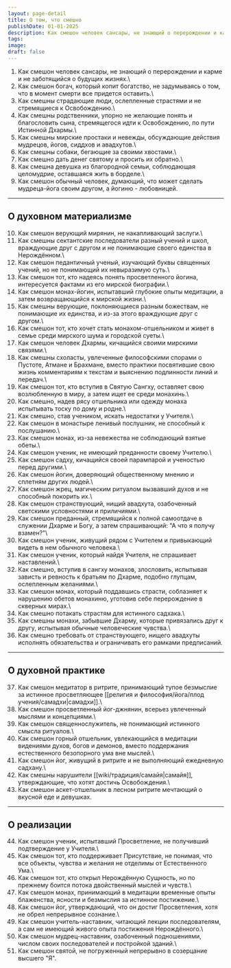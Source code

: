 ```yaml
---
layout: page-detail
title: О том, что смешно
publishDate: 01-01-2025
description: Как смешон человек сансары, не знающий о перерождении и карме и не заботящийся о будущих жизнях. Как смешон богач, который копит богатство, не задумываясь о том, что в момент смерти все придется оставить.
tags:
image:
draft: false
---
```

1. Как смешон человек сансары, не знающий о перерождении и карме и не заботящийся о будущих жизнях.\
2. Как смешон богач, который копит богатство, не задумываясь о том, что в момент смерти все придется оставить.\
3. Как смешны страдающие люди, ослепленные страстями и не стремящиеся к Освобождению.\
4. Как смешны родственники, упорно не желающие понять и благословить сына, стремящегося идти к Освобождению, по пути Истинной Дхармы.\
5. Как смешны мирские простаки и невежды, обсуждающие действия мудрецов, йогов, сиддхов и авадхутов.\
6. Как смешны собаки, бегающие за своими хвостами.\
7. Как смешно дать денег святому и просить их обратно.\
8. Как смешна девушка из благородной семьи, соблюдающая целомудрие, оставшаяся жить в борделе.\
9. Как смешон обычный человек, думающий, что может сделать мудреца-йога своим другом, а йогиню - любовницей.

***
## О духовном материализме
10. Как смешон верующий мирянин, не накапливающий заслуги.\
11. Как смешны сектантские последователи разный учений и школ, враждующие друг с другом и не понимающие своего единства в Нерождённом.\
12. Как смешон педантичный ученый, изучающий буквы священных учений, но не понимающий их невыразимую суть.\
13. Как смешон тот, кто надеясь понять просветленного йогина, интересуется фактами из его мирской биографии.\
14. Как смешон монах-йогин, испытавший глубокие опыты медитации, а затем возвращающийся к мирской жизни.\
15. Как смешны верующие, поклоняющиеся разным божествам, не понимающие их единства, и из-за этого враждующие друг с другом.\
16. Как смешон тот, кто хочет стать монахом-отшельником и живет в семье среди мирского шума и городской суеты.\
17. Как смешон человек Дхармы, кичащийся своими мирскими связями.\
18. Как смешны схоласты, увлеченные философскими спорами о Пустоте, Атмане и Брахмане, вместо практики посвятившие свою жизнь комментариям к текстам и выяснению подлинности линий и передач.\
19. Как смешон тот, кто вступив в Святую Сангху, оставляет свою возлюбленную в миру, а затем ищет ее среди монахинь.\
20. Как смешно, надев рясу отшельника или одежду монаха испытывать тоску по дому и родне.\
21. Как смешно, став учеником, искать недостатки у Учителя.\
22. Как смешон в монастыре ленивый послушник, не способный к послушанию.\
23. Как смешон монах, из-за невежества не соблюдающий взятые обеты.\
24. Как смешон ученик, не имеющий преданности своему Учителю.\
25. Как смешон садху, кичащийся своей парампарой и ученостью перед другими.\
26. Как смешон йогин, доверяющий общественному мнению и сплетням других людей.\
27. Как смешон жрец, магическим ритуалом вызвавший духов и не способный покорить их.\
28. Как смешон странствующий, нищий авадхута, озабоченный светскими условностями и приличиями.\
29. Как смешон преданный, стремящийся к полной самоотдаче в служении Дхарме и Богу, а затем спрашивающий: "А что я получу взамен?"\
30. Как смешон ученик, живущий рядом с Учителем и привыкающий видеть в нем обычного человека.\
31. Как смешон ученик, который найдя Учителя, не спрашивает наставлений.\
32. Как смешно, вступив в сангху монахов, злословить, испытывая зависть и ревность к братьям по Дхарме, подобно глупцам, ослепленным желаниями.\
33. Как смешон монах, который поддавшись страсти, соблазняет к нарушению обетов монахиню, уготовив себе перерождение в скверных мирах.\
34. Как смешно потакать страстям для истинного садхака.\
35. Как смешны монахи, забывшие Дхарму, которые привязались друг к другу, испытывая обычные человеческие чувства.\
36. Как смешно требовать от странствующего, нищего авадхуты исполнять обязательства и ограничивать его рамками предписаний.

***
## О духовной практике
37. Как смешон медитатор в ритрите, принимающий тупое безмыслие за истинное просветляющее [[религия и философия/йога/плод учения/самадхи|самадхи]].\
38. Как смешон просветленный йог-джнянин, всерьез увлеченный мыслями и концепциями.\
39. Как смешон священнослужитель, не понимающий истинного смысла ритуалов.\
40. Как смешон горный отшельник, увлекающийся в медитации видениями духов, богов и демонов, вместо поддержания естественного безопорного ума вне мыслей.\
41. Как смешон йог, живущий в ритрите и не выполняющий ежедневную садхану.\
42. Как смешны нарушители [[wiki/традиция/самайя|самайя]], утверждающие, что хотят достичь Освобождения.\
43. Как смешон аскет-отшельник в лесном ритрите мечтающий о вкусной еде и девушках.

***
## О реализации
44. Как смешон ученик, испытавший Просветление, не получивший подтверждение у Учителя.\
45. Как смешон тот, кто поддерживает Присутствие, не понимая, что все объекты, чувства и желания не отделимы от Естественного Ума.\
46. Как смешон тот, кто открыл Нерождённую Сущность, но по прежнему боится потока двойственный мыслей и чувств.\
47. Как смешон монах, принимающий в медитации временные опыты блаженства, ясности и безмыслия за истинное постижение.\
48. Как смешон йог, утверждающий, что он достиг Просветления, хотя не обрел непрерывное сознание.\
49. Как смешон учитель-наставник, читающий лекции последователям, а сам не имеющий живого опыта постижения Нерождённого.\
50. Как смешон мудрец-наставник, озабоченный подношениями, числом своих последователей и постройкой зданий.\
51. Как смешон святой, не погруженный непрерывно в созерцание высшего "Я".